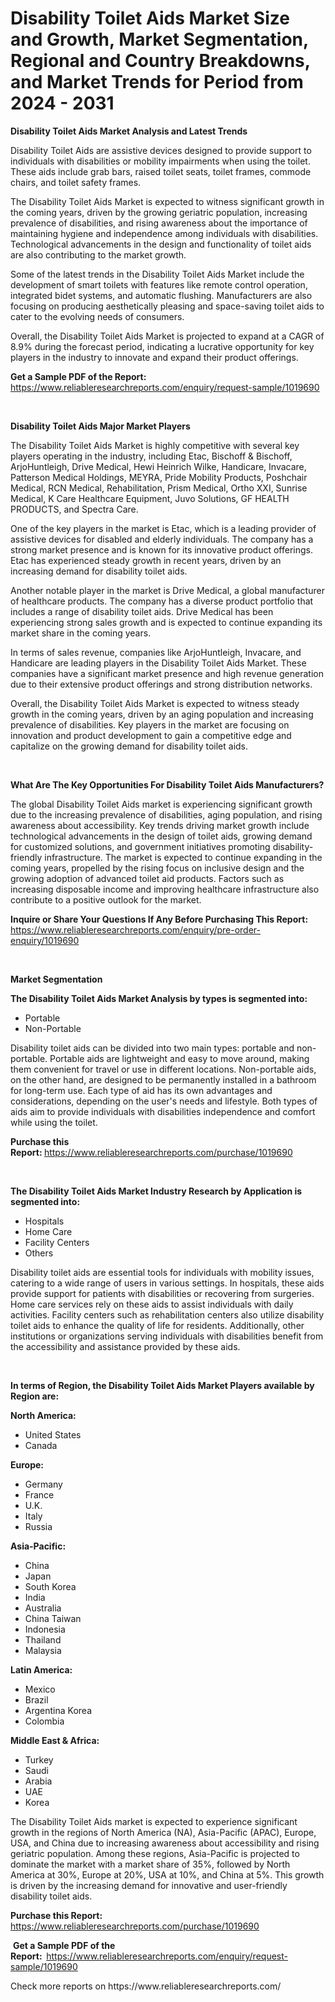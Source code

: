 <p><h1>Disability Toilet Aids Market Size and Growth, Market Segmentation, Regional and Country Breakdowns, and Market Trends for Period from 2024 -  2031</h1></p><p><strong>Disability Toilet Aids Market Analysis and Latest Trends</strong></p>
<p><p>Disability Toilet Aids are assistive devices designed to provide support to individuals with disabilities or mobility impairments when using the toilet. These aids include grab bars, raised toilet seats, toilet frames, commode chairs, and toilet safety frames.</p><p>The Disability Toilet Aids Market is expected to witness significant growth in the coming years, driven by the growing geriatric population, increasing prevalence of disabilities, and rising awareness about the importance of maintaining hygiene and independence among individuals with disabilities. Technological advancements in the design and functionality of toilet aids are also contributing to the market growth.</p><p>Some of the latest trends in the Disability Toilet Aids Market include the development of smart toilets with features like remote control operation, integrated bidet systems, and automatic flushing. Manufacturers are also focusing on producing aesthetically pleasing and space-saving toilet aids to cater to the evolving needs of consumers.</p><p>Overall, the Disability Toilet Aids Market is projected to expand at a CAGR of 8.9% during the forecast period, indicating a lucrative opportunity for key players in the industry to innovate and expand their product offerings.</p></p>
<p><strong>Get a Sample PDF of the Report:&nbsp;</strong> <a href="https://www.reliableresearchreports.com/enquiry/request-sample/1019690">https://www.reliableresearchreports.com/enquiry/request-sample/1019690</a></p>
<p>&nbsp;</p>
<p><strong>Disability Toilet Aids Major Market Players</strong></p>
<p><p>The Disability Toilet Aids Market is highly competitive with several key players operating in the industry, including Etac, Bischoff & Bischoff, ArjoHuntleigh, Drive Medical, Hewi Heinrich Wilke, Handicare, Invacare, Patterson Medical Holdings, MEYRA, Pride Mobility Products, Poshchair Medical, RCN Medical, Rehabilitation, Prism Medical, Ortho XXI, Sunrise Medical, K Care Healthcare Equipment, Juvo Solutions, GF HEALTH PRODUCTS, and Spectra Care.</p><p>One of the key players in the market is Etac, which is a leading provider of assistive devices for disabled and elderly individuals. The company has a strong market presence and is known for its innovative product offerings. Etac has experienced steady growth in recent years, driven by an increasing demand for disability toilet aids.</p><p>Another notable player in the market is Drive Medical, a global manufacturer of healthcare products. The company has a diverse product portfolio that includes a range of disability toilet aids. Drive Medical has been experiencing strong sales growth and is expected to continue expanding its market share in the coming years.</p><p>In terms of sales revenue, companies like ArjoHuntleigh, Invacare, and Handicare are leading players in the Disability Toilet Aids Market. These companies have a significant market presence and high revenue generation due to their extensive product offerings and strong distribution networks.</p><p>Overall, the Disability Toilet Aids Market is expected to witness steady growth in the coming years, driven by an aging population and increasing prevalence of disabilities. Key players in the market are focusing on innovation and product development to gain a competitive edge and capitalize on the growing demand for disability toilet aids.</p></p>
<p>&nbsp;</p>
<p><strong>What Are The Key Opportunities For Disability Toilet Aids Manufacturers?</strong></p>
<p><p>The global Disability Toilet Aids market is experiencing significant growth due to the increasing prevalence of disabilities, aging population, and rising awareness about accessibility. Key trends driving market growth include technological advancements in the design of toilet aids, growing demand for customized solutions, and government initiatives promoting disability-friendly infrastructure. The market is expected to continue expanding in the coming years, propelled by the rising focus on inclusive design and the growing adoption of advanced toilet aid products. Factors such as increasing disposable income and improving healthcare infrastructure also contribute to a positive outlook for the market.</p></p>
<p><strong>Inquire or Share Your Questions If Any Before Purchasing This Report:</strong> <a href="https://www.reliableresearchreports.com/enquiry/pre-order-enquiry/1019690">https://www.reliableresearchreports.com/enquiry/pre-order-enquiry/1019690</a></p>
<p>&nbsp;</p>
<p><strong>Market Segmentation</strong></p>
<p><strong>The Disability Toilet Aids Market Analysis by types is segmented into:</strong></p>
<p><ul><li>Portable</li><li>Non-Portable</li></ul></p>
<p><p>Disability toilet aids can be divided into two main types: portable and non-portable. Portable aids are lightweight and easy to move around, making them convenient for travel or use in different locations. Non-portable aids, on the other hand, are designed to be permanently installed in a bathroom for long-term use. Each type of aid has its own advantages and considerations, depending on the user's needs and lifestyle. Both types of aids aim to provide individuals with disabilities independence and comfort while using the toilet.</p></p>
<p><strong>Purchase this Report:&nbsp;</strong><a href="https://www.reliableresearchreports.com/purchase/1019690">https://www.reliableresearchreports.com/purchase/1019690</a></p>
<p>&nbsp;</p>
<p><strong>The Disability Toilet Aids Market Industry Research by Application is segmented into:</strong></p>
<p><ul><li>Hospitals</li><li>Home Care</li><li>Facility Centers</li><li>Others</li></ul></p>
<p><p>Disability toilet aids are essential tools for individuals with mobility issues, catering to a wide range of users in various settings. In hospitals, these aids provide support for patients with disabilities or recovering from surgeries. Home care services rely on these aids to assist individuals with daily activities. Facility centers such as rehabilitation centers also utilize disability toilet aids to enhance the quality of life for residents. Additionally, other institutions or organizations serving individuals with disabilities benefit from the accessibility and assistance provided by these aids.</p></p>
<p>&nbsp;</p>
<p><strong>In terms of Region, the Disability Toilet Aids Market Players available by Region are:</strong></p>
<p>
    <p> <strong> North America: </strong>
        <ul>
            <li>United States</li>
            <li>Canada</li>
        </ul>
        </p> 
    <p> <strong> Europe: </strong>
        <ul>
            <li>Germany</li>
            <li>France</li>
            <li>U.K.</li>
            <li>Italy</li>
            <li>Russia</li>
        </ul>
        </p> 
    <p> <strong> Asia-Pacific: </strong>
        <ul>
            <li>China</li>
            <li>Japan</li>
            <li>South Korea</li>
            <li>India</li>
            <li>Australia</li>
            <li>China Taiwan</li>
            <li>Indonesia</li>
            <li>Thailand</li>
            <li>Malaysia</li>
        </ul>
        </p> 
    <p> <strong> Latin America: </strong>
        <ul>
            <li>Mexico</li>
            <li>Brazil</li>
            <li>Argentina Korea</li>
            <li>Colombia</li>
        </ul>
        </p> 
    <p> <strong> Middle East & Africa: </strong>
        <ul>
            <li>Turkey</li>
            <li>Saudi</li>
            <li>Arabia</li>
            <li>UAE</li>
            <li>Korea</li>
        </ul>
    </p>
    </p>
<p><p>The Disability Toilet Aids market is expected to experience significant growth in the regions of North America (NA), Asia-Pacific (APAC), Europe, USA, and China due to increasing awareness about accessibility and rising geriatric population. Among these regions, Asia-Pacific is projected to dominate the market with a market share of 35%, followed by North America at 30%, Europe at 20%, USA at 10%, and China at 5%. This growth is driven by the increasing demand for innovative and user-friendly disability toilet aids.</p></p>
<p><strong>Purchase this Report: </strong><a href="https://www.reliableresearchreports.com/purchase/1019690">https://www.reliableresearchreports.com/purchase/1019690</a></p>
<p>&nbsp;<strong>Get a Sample PDF of the Report:&nbsp;&nbsp;</strong><a href="https://www.reliableresearchreports.com/enquiry/request-sample/1019690">https://www.reliableresearchreports.com/enquiry/request-sample/1019690</a></p>
<p><strong></strong></p>
<p>Check more reports on https://www.reliableresearchreports.com/</p>